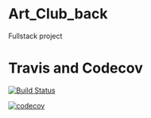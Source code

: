 # Art_Club_back
Fullstack project

# Travis and Codecov

[![Build Status](https://travis-ci.com/vsvala/Art_Club_back.svg?branch=master)](https://travis-ci.com/vsvala/Art_Club_back)

[![codecov](https://codecov.io/gh/vsvala/Art_Club_back/branch/master/graph/badge.svg)](https://codecov.io/gh/vsvala/Art_Club_back)
